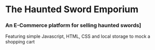 # The Haunted Sword Emporium
### An E-Commerce platform for selling haunted swords]

Featuring simple Javascript, HTML, CSS and local storage to mock a shopping cart
